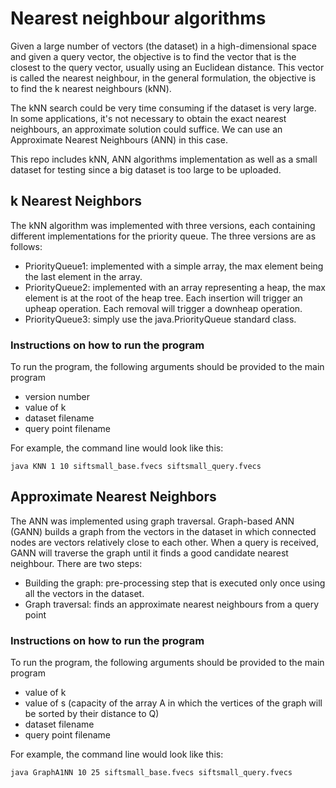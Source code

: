 # Nearest neighbour algorithms
Given a large number of vectors (the dataset) in a high-dimensional space and given a query vector, the objective is to find the vector that is the closest to the query vector, usually using an Euclidean distance. This vector is called the nearest neighbour, in the general formulation, the objective is to find the k nearest neighbours (kNN).

The kNN search could be very time consuming if the dataset is very large. In some applications, it's not necessary to obtain the exact nearest neighbours, an approximate solution could suffice. We can use an Approximate Nearest Neighbours (ANN) in this case.

This repo includes kNN, ANN algorithms implementation as well as a small dataset for testing since a big dataset is too large to be uploaded.

## k Nearest Neighbors
The kNN algorithm was implemented with three versions, each containing different implementations for the priority queue. The three versions are as follows:
- PriorityQueue1: implemented with a simple array, the max element being the last element in the array.
- PriorityQueue2: implemented with an array representing a heap, the max element is at the root of the heap tree. Each insertion will trigger an upheap operation. Each removal will trigger a downheap operation.
- PriorityQueue3: simply use the java.PriorityQueue standard class.

### Instructions on how to run the program
To run the program, the following arguments should be provided to the main program
- version number
- value of k
- dataset filename
- query point filename

For example, the command line would look like this: <br>


    java KNN 1 10 siftsmall_base.fvecs siftsmall_query.fvecs

## Approximate Nearest Neighbors
The ANN was implemented using graph traversal. Graph-based ANN (GANN) builds a graph from the vectors in the dataset in which connected nodes are vectors relatively close to each other. When a query is received, GANN will traverse the graph until it finds a good candidate nearest neighbour. There are two steps:
- Building the graph: pre-processing step that is executed only once using all the vectors in the dataset.
- Graph traversal: finds an approximate nearest neighbours from a query point
  
### Instructions on how to run the program
To run the program, the following arguments should be provided to the main program
- value of k
- value of s (capacity of the array A in which the vertices of the graph will be sorted by their distance to Q)
- dataset filename
- query point filename

For example, the command line would look like this: <br>


    java GraphA1NN 10 25 siftsmall_base.fvecs siftsmall_query.fvecs

